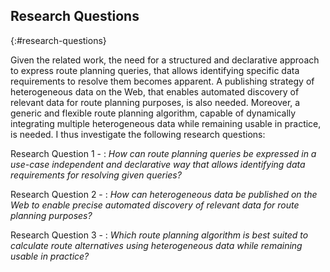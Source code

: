 ## Research Questions
{:#research-questions}

Given the related work,
the need for a structured and declarative approach
to express route planning queries,
that allows identifying specific data requirements
to resolve them becomes apparent.
A publishing strategy of heterogeneous data on the Web,
that enables automated discovery of relevant data for route planning purposes, is also needed.
Moreover, a generic and flexible route planning algorithm,
capable of dynamically integrating multiple heterogeneous data
while remaining usable in practice, is needed.
I thus investigate the following research questions:

Research Question 1 -
: _How can route planning queries be expressed in a use-case independent and declarative way that allows identifying data requirements for resolving given queries?_

Research Question 2 -
: _How can heterogeneous data be published on the Web to enable precise automated discovery of relevant data for route planning purposes?_

Research Question 3 -
: _Which route planning algorithm is best suited to calculate route alternatives using heterogeneous data while remaining usable in practice?_